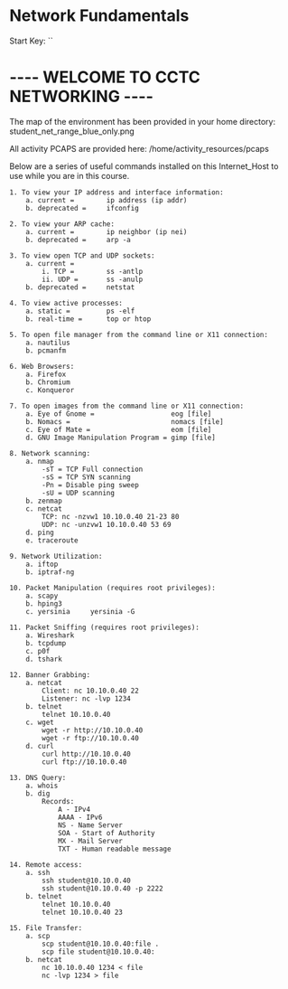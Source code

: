 # Network Fundamentals

Start Key: ``

# ---- WELCOME TO CCTC NETWORKING ---- #

The map of the environment has been provided in your home directory:
    student_net_range_blue_only.png

All activity PCAPS are provided here:
    /home/activity_resources/pcaps

Below are a series of useful commands installed on this Internet_Host to use while you are in this course.

    1. To view your IP address and interface information:
        a. current =        ip address (ip addr)
        b. deprecated =     ifconfig

    2. To view your ARP cache:
        a. current =        ip neighbor (ip nei)
        b. deprecated =     arp -a

    3. To view open TCP and UDP sockets:
        a. current =
            i. TCP =        ss -antlp
            ii. UDP =       ss -anulp
        b. deprecated =     netstat

    4. To view active processes:
        a. static =         ps -elf
        b. real-time =      top or htop

    5. To open file manager from the command line or X11 connection:
        a. nautilus
        b. pcmanfm

    6. Web Browsers:
        a. Firefox
        b. Chromium
        c. Konqueror

    7. To open images from the command line or X11 connection:
        a. Eye of Gnome =                   eog [file]
        b. Nomacs =                         nomacs [file]
        c. Eye of Mate =                    eom [file]
        d. GNU Image Manipulation Program = gimp [file]

    8. Network scanning:
        a. nmap
            -sT = TCP Full connection
            -sS = TCP SYN scanning
            -Pn = Disable ping sweep
            -sU = UDP scanning
        b. zenmap
        c. netcat
            TCP: nc -nzvw1 10.10.0.40 21-23 80
            UDP: nc -unzvw1 10.10.0.40 53 69
        d. ping
        e. traceroute

    9. Network Utilization:
        a. iftop
        b. iptraf-ng

    10. Packet Manipulation (requires root privileges):
        a. scapy
        b. hping3
        c. yersinia     yersinia -G

    11. Packet Sniffing (requires root privileges):
        a. Wireshark
        b. tcpdump
        c. p0f
        d. tshark

    12. Banner Grabbing:
        a. netcat
            Client: nc 10.10.0.40 22
            Listener: nc -lvp 1234
        b. telnet
            telnet 10.10.0.40
        c. wget
            wget -r http://10.10.0.40
            wget -r ftp://10.10.0.40
        d. curl
            curl http://10.10.0.40
            curl ftp://10.10.0.40

    13. DNS Query:
        a. whois
        b. dig
            Records:
                A - IPv4
                AAAA - IPv6
                NS - Name Server
                SOA - Start of Authority
                MX - Mail Server
                TXT - Human readable message

    14. Remote access:
        a. ssh
            ssh student@10.10.0.40
            ssh student@10.10.0.40 -p 2222
        b. telnet
            telnet 10.10.0.40
            telnet 10.10.0.40 23

    15. File Transfer:
        a. scp
            scp student@10.10.0.40:file .
            scp file student@10.10.0.40:
        b. netcat
            nc 10.10.0.40 1234 < file
            nc -lvp 1234 > file
